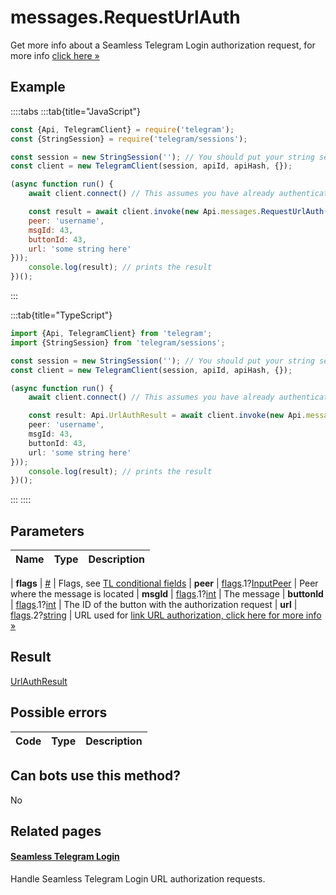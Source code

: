 # messages.RequestUrlAuth

Get more info about a Seamless Telegram Login authorization request, for more info [click here »](https://core.telegram.org/api/url-authorization)



## Example

::::tabs
:::tab{title="JavaScript"}
```js
const {Api, TelegramClient} = require('telegram');
const {StringSession} = require('telegram/sessions');

const session = new StringSession(''); // You should put your string session here
const client = new TelegramClient(session, apiId, apiHash, {});

(async function run() {
    await client.connect() // This assumes you have already authenticated with .start()

    const result = await client.invoke(new Api.messages.RequestUrlAuth({
    peer: 'username',
    msgId: 43,
    buttonId: 43,
    url: 'some string here'
}));
    console.log(result); // prints the result
})();
```
:::

:::tab{title="TypeScript"}
```ts
import {Api, TelegramClient} from 'telegram';
import {StringSession} from 'telegram/sessions';

const session = new StringSession(''); // You should put your string session here
const client = new TelegramClient(session, apiId, apiHash, {});

(async function run() {
    await client.connect() // This assumes you have already authenticated with .start()

    const result: Api.UrlAuthResult = await client.invoke(new Api.messages.RequestUrlAuth({
    peer: 'username',
    msgId: 43,
    buttonId: 43,
    url: 'some string here'
}));
    console.log(result); // prints the result
})();
```
:::
::::



## Parameters

| Name | Type | Description |
| :--: | ---- | ----------- |

| **flags** | [#](https://core.telegram.org/type/%23) | Flags, see [TL conditional fields](https://core.telegram.org/mtproto/TL-combinators#conditional-fields) 
| **peer** | [flags](https://core.telegram.org/mtproto/TL-combinators#conditional-fields).1?[InputPeer](https://core.telegram.org/type/InputPeer) | Peer where the message is located 
| **msgId** | [flags](https://core.telegram.org/mtproto/TL-combinators#conditional-fields).1?[int](https://core.telegram.org/type/int) | The message 
| **buttonId** | [flags](https://core.telegram.org/mtproto/TL-combinators#conditional-fields).1?[int](https://core.telegram.org/type/int) | The ID of the button with the authorization request 
| **url** | [flags](https://core.telegram.org/mtproto/TL-combinators#conditional-fields).2?[string](https://core.telegram.org/type/string) | URL used for [link URL authorization, click here for more info »](https://core.telegram.org/api/url-authorization#link-url-authorization) 


## Result

[UrlAuthResult](https://core.telegram.org/type/UrlAuthResult)



## Possible errors

| Code | Type | Description |
| :--: | ---- | ----------- |



## Can bots use this method?

No

## Related pages

#### [Seamless Telegram Login](https://core.telegram.org/api/url-authorization)

Handle Seamless Telegram Login URL authorization requests.




